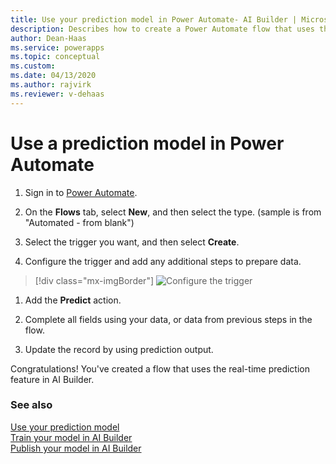 ```yaml
---
title: Use your prediction model in Power Automate- AI Builder | Microsoft Docs
description: Describes how to create a Power Automate flow that uses the real-time prediction feature.
author: Dean-Haas
ms.service: powerapps
ms.topic: conceptual
ms.custom: 
ms.date: 04/13/2020
ms.author: rajvirk
ms.reviewer: v-dehaas
---
```


# Use a prediction model in Power Automate


1. Sign in to [Power Automate](https://flow.microsoft.com/).

1. On the **Flows** tab, select **New**, and then select the type. (sample is from "Automated - from blank")<!--What does this mean? Can you put it in context a little better?-->

1. Select the trigger you want, and then select **Create**.

1. Configure the trigger and add any additional steps to prepare data.

> [!div class="mx-imgBorder"]
> ![Configure the trigger](media/predict-configure-trigger.png "Configure the trigger")

1. Add the **Predict** action.

1. Complete all fields using your data, or data from previous steps in the flow.

1. Update the record by using prediction output.

Congratulations! You've created a flow that uses the real-time prediction feature in AI Builder.

### See also

[Use your prediction model](prediction-use.md)  
[Train your model in AI Builder](train-model.md)  
[Publish your model in AI Builder](publish-model.md)
